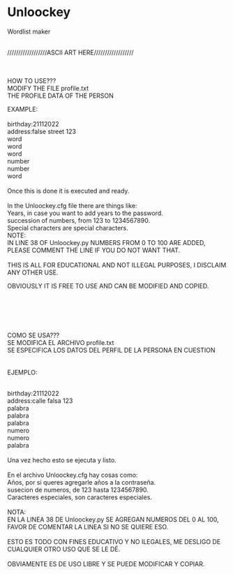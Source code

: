 # Unloockey
Wordlist maker

<p><br>
//////////////////ASCII ART HERE//////////////////
</p><br>
<br>
HOW TO USE???<br>
MODIFY THE FILE profile.txt <br>
THE PROFILE DATA OF THE PERSON <br>


EXAMPLE:<br>
<br>
birthday:21112022<br>
address:false street 123<br>
word<br>
word<br>
word<br>
number<br>
number<br>
word<br>
<br>
Once this is done it is executed and ready.<br>
<br>
In the Unloockey.cfg file there are things like:<br>
Years, in case you want to add years to the password.<br>
succession of numbers, from 123 to 1234567890.<br>
Special characters are special characters.
<br>
NOTE:<br>
IN LINE 38 OF Unloockey.py NUMBERS FROM 0 TO 100 ARE ADDED, PLEASE COMMENT THE LINE IF YOU DO NOT WANT THAT.<br>
<br>
THIS IS ALL FOR EDUCATIONAL AND NOT ILLEGAL PURPOSES, I DISCLAIM ANY OTHER USE.<br>

OBVIOUSLY IT IS FREE TO USE AND CAN BE MODIFIED AND COPIED.<br>

<br><br>
<br>

<br>
COMO SE USA???<br>
SE MODIFICA EL ARCHIVO profile.txt<br>
SE ESPECIFICA LOS DATOS DEL PERFIL DE LA PERSONA EN CUESTION<br>
<br>
<br>
EJEMPLO:<br><br>

birthday:21112022<br>
address:calle falsa 123<br>
palabra<br>
palabra<br>
palabra<br>
numero<br>
numero<br>
palabra<br>
<br>
Una vez hecho esto se ejecuta y listo.<br>
<br>
En el archivo Unloockey.cfg hay cosas como:<br>
Años, por si queres agregarle años a la contraseña.<br>
susecion de numeros, de 123 hasta 1234567890.<br>
Caracteres especiales, son caracteres especiales.<br>
<br>
NOTA:<br>
EN LA LINEA 38 DE Unloockey.py SE AGREGAN NUMEROS DEL 0 AL 100, FAVOR DE COMENTAR LA LINEA SI NO SE QUIERE ESO.<br>
<br>
ESTO ES TODO CON FINES EDUCATIVO Y NO ILEGALES, ME DESLIGO DE CUALQUIER OTRO USO QUE SE LE DÉ.<br>
<br>
OBVIAMENTE ES DE USO LIBRE Y SE PUEDE MODIFICAR Y COPIAR.<br>
